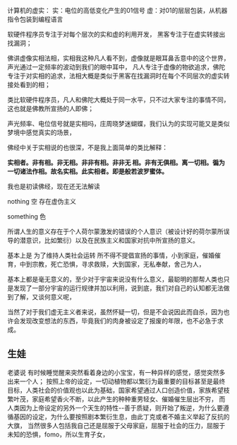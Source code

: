 计算机的虚实：
实：电位的高低变化产生的01信号
虚：对01的层层包装，从机器指令包装到编程语言

软硬件程序员专注于对每个层次的实和虚的利用开发，
黑客专注于在虚实转接出找漏洞；

佛讲虚像实相法相，实相我这种凡人看不到，虚像就是眼耳鼻舌意中的这个世界，声光通过一定频率的波动到我们的眼中耳中，
凡人专注于虚像的物欲追求，佛陀专注于对实相的追求，法相大概是类似于黑客在找漏洞时在每个不同层次的虚实转接处看到的相；

类比软硬件程序员，凡人和佛陀大概处于同一水平，只不过大家专注的事情不同，这也就是佛教所宣扬的人即佛；

声光频率、电位信号就是实相吗，庄周晓梦迷蝴蝶，我们认为的实现可能又是类似梦境中感觉真实的场景，

佛经中关于实相说的也很深，不是我上面简单的类比解释：

**实相者。非有相。非无相。非非有相。非非无 相。非有无俱相。离一切相。徧为一切诸法作相。故名实相。此实相者。即是般若波罗蜜体。**

我也是初读佛经，现在还无法解读



nothing 空 存在虚伪主义

something 色 



所谓人生的意义存在于个人荷尔蒙激发的错误的个人意识（被设计好的荷尔蒙所误导的潜意识，比如繁衍）以及在民族主义和国家对抗中所宣扬的意义。

基本上是 为了维持人类社会运转 所不得不提倡宣扬的事情，小到家庭，催婚催育，中到宗教，死亡恐惧，寻求救赎，大到国家，无私奉献，舍己为人，

基本上都是毫无意义的，至少对于宇宙来说没有什么意义，最聪明的那帮人类也只是发现了一部分宇宙的运行规律并加以利用，说到底，我们对自己的认知都无法做到了解，又谈何意义呢，

当然了对于我们虚无主义者来说，虽然怀疑一切，但是不会说因此而自杀，因为也许会发现改变想法的东西，毕竟我们的肉身被设定了报废的年限，也不必急于求成。


## 生娃
老婆说 有时候睡觉醒来突然看着身边的小宝宝，有一种异样的感觉，感觉突然多出来一个人；
按照上帝的设定，一切动植物都以繁衍为最重要的目标甚至是最终目标，人类社会的价值观也以此为基础，国家希望通过人口创造价值，家族希望枝繁叶茂，家庭希望香火不断，以此产生的种种重男轻女、催婚催生层出不穷，
而人类因为上帝设定的另外一个天生的特性--善于质疑，则开始了叛逆，为什么要遵循基因的设定，为什么要按照剧本繁衍生息，由此丁克或者不婚主义举起了反抗的大旗，
当然很多人包括我自己还是屈服于父母家庭，屈服于社会的压力，屈服于未知的恐惧，fomo，所以生育子女，